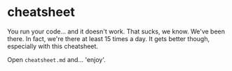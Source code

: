 cheatsheet
==========

You run your code... and it doesn't work. That sucks, we know. We've been there. In fact, we're there at least 15 times a day. It gets better though, especially with this cheatsheet.  

Open ```cheatsheet.md``` and... 'enjoy'.  
